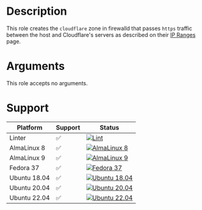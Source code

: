 # Description

This role creates the `cloudflare` zone in firewalld that passes `https` traffic
between the host and Cloudflare's servers as described on their
[IP Ranges](https://www.cloudflare.com/ips/) page.

# Arguments

This role accepts no arguments.

# Support

| Platform | Support | Status |
|---|---|---|
| Linter | ✅ | [![Lint](https://github.com/noobient/ansible-cloudflare/actions/workflows/lint.yml/badge.svg)](https://github.com/noobient/ansible-cloudflare/actions/workflows/lint.yml) |
| AlmaLinux 8 | ✅ | [![AlmaLinux 8](https://github.com/noobient/ansible-cloudflare/actions/workflows/almalinux-8.yml/badge.svg)](https://github.com/noobient/ansible-cloudflare/actions/workflows/almalinux-8.yml) |
| AlmaLinux 9 | ✅ | [![AlmaLinux 9](https://github.com/noobient/ansible-cloudflare/actions/workflows/almalinux-9.yml/badge.svg)](https://github.com/noobient/ansible-cloudflare/actions/workflows/almalinux-9.yml) |
| Fedora 37 | ✅ | [![Fedora 37](https://github.com/noobient/ansible-cloudflare/actions/workflows/fedora-37.yml/badge.svg)](https://github.com/noobient/ansible-cloudflare/actions/workflows/fedora-37.yml) |
| Ubuntu 18.04 | ✅ | [![Ubuntu 18.04](https://github.com/noobient/ansible-cloudflare/actions/workflows/ubuntu-18.04.yml/badge.svg)](https://github.com/noobient/ansible-cloudflare/actions/workflows/ubuntu-18.04.yml) |
| Ubuntu 20.04 | ✅ | [![Ubuntu 20.04](https://github.com/noobient/ansible-cloudflare/actions/workflows/ubuntu-20.04.yml/badge.svg)](https://github.com/noobient/ansible-cloudflare/actions/workflows/ubuntu-20.04.yml) |
| Ubuntu 22.04 | ✅ | [![Ubuntu 22.04](https://github.com/noobient/ansible-cloudflare/actions/workflows/ubuntu-22.04.yml/badge.svg)](https://github.com/noobient/ansible-cloudflare/actions/workflows/ubuntu-22.04.yml) |
